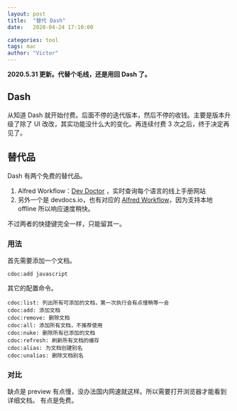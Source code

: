 ```yaml
---
layout: post
title:  "替代 Dash"
date:   2020-04-24 17:10:00

categories: tool
tags: mac
author: "Victor"
---
```


**2020.5.31 更新。代替个毛线，还是用回 Dash 了。**

## Dash

从知道 Dash 就开始付费。后面不停的迭代版本，然后不停的收钱。主要是版本升级了除了 UI 改改，其实功能没什么大的变化。再连续付费 3 次之后，终于决定再见了。

## 替代品

Dash 有两个免费的替代品。

1. Alfred Workflow：[Dev Doctor](http://wemakeawesomesh.it/alfred-dev-doctor/) ，实时查询每个语言的线上手册网站
2. 另外一个是 devdocs.io，也有对应的 [Alfred Workflow](https://github.com/yannickglt/alfred-devdocs)，因为支持本地 offline 所以响应速度稍快。

不过两者的快捷键完全一样，只能留其一。

### 用法

首先需要添加一个文档。

```
cdoc:add javascript
```

其它的配置命令。

```
cdoc:list: 列出所有可添加的文档，第一次执行会有点慢稍等一会
cdoc:add: 添加文档
cdoc:remove: 删除文档
cdoc:all: 添加所有文档，不推荐使用
cdoc:nuke: 删除所有已添加的文档
cdoc:refresh: 刷新所有文档的缓存
cdoc:alias: 为文档创建别名
cdoc:unalias: 删除文档别名
```

### 对比

缺点是 preview 有点慢，没办法国内网速就这样。所以需要打开浏览器才能看到详细文档。
有点是免费。
